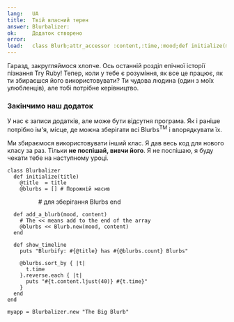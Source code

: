 ```yaml
---
lang:   UA
title:  Твій власний терен
answer: Blurbalizer:
ok:     Додаток створено
error:  
load:   class Blurb;attr_accessor :content,:time,:mood;def initialize(mood, content="");@time=Time.now;@content=content[0..39];@mood=mood;end;end
---
```


Гаразд, закругляймося хлопче. Ось останній розділ епічної історії пізнання Try Ruby!
Тепер, коли у тебе є розуміння, як все це працює, як ти збираєшся його використовувати?
Ти чудова людина (один з моїх улюбленців), але тобі потрібне керівництво.

### Закінчимо наш додаток
У нас є записи додатків, але може бути відсутня програма.
Як і раніше потрібно ім'я, місце, де можна зберігати всі Blurbs<sup>TM</sup> і впорядкувати їх.

Ми збираємося використовувати інший клас. Я дав весь код для нового класу за раз. Тільки __не поспішай, вивчи його__.
Я не поспішаю, я буду чекати тебе на наступному уроці.

    class Blurbalizer
      def initialize(title)
        @title  = title
        @blurbs = [] # Порожній масив
                     # для зберігання Blurbs
      end

      def add_a_blurb(mood, content)
        # The << means add to the end of the array
        @blurbs << Blurb.new(mood, content)
      end

      def show_timeline
        puts "Blurbify: #{@title} has #{@blurbs.count} Blurbs"

        @blurbs.sort_by { |t|
          t.time
        }.reverse.each { |t|
          puts "#{t.content.ljust(40)} #{t.time}"
        }
      end
    end

    myapp = Blurbalizer.new "The Big Blurb"
